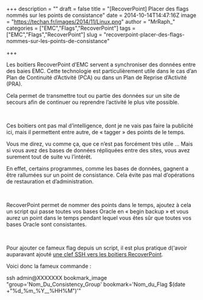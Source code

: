 +++
description = ""
draft = false
title = "[RecoverPoint] Placer des flags nommés sur les points de consistance"
date = 2014-10-14T14:47:16Z
image = "https://techan.fr/images/2014/11/Linux.png"
author = "MrRaph_"
categories = ["EMC","Flags","RecoverPoint"]
tags = ["EMC","Flags","RecoverPoint"]
slug = "recoverpoint-placer-des-flags-nommes-sur-les-points-de-consistance"

+++


Les boitiers RecoverPoint d’EMC servent a synchroniser des données entre des baies EMC. Cette technologie est particulièrement utile dans le cas d’an Plan de Continuité d’Activité (PCA) ou dans un Plan de Reprise d’Activité (PRA).  
  
 Cela permet de transmettre tout ou partie des données sur un site de secours afin de continuer ou reprendre l’activité le plus vite possible.

 

Ces boitiers ont pas mal d’intelligence, dont je ne vais pas faire la publicité ici, mais il permettent entre autre, de « tagger » des points de le temps.

Vous me direz, vu comme ça, que ce n’est pas forcément très utile … Mais si vous avez des bases de données répliquées entre des sites, vous avez surement tout de suite vu l’intérêt.

En effet, certains programmes, comme les bases de données, gagnent a être rallumées sur un point de consistance. Cela évite pas mal d’opérations de restauration et d’administration.

 

RecoverPoint permet de nommer des points dans le temps, ajoutez à cela un script qui passe toutes vos bases Oracle en « begin backup » et vous aurez un point dans le temps pendant lequel vous êtes sûr que toutes vos bases Oracle sont consistantes.

 

Pour ajouter ce fameux flag depuis un script, il est plus pratique d(‘avoir auparavant ajouté [une clef SSH vers les boitiers RecoverPoint](https://techan.fr/ajouter-des-clefs-ssh-pour-se-connecter-sur-un-boitier-recoverpoint/).

Voici donc la fameux commande :

ssh admin@XXXXXXX bookmark_image "group='Nom_Du_Consistency_Group' bookmark='Nom_du_Flag $(date +"%d_%m_%Y__%HH%M")'"

 

 


